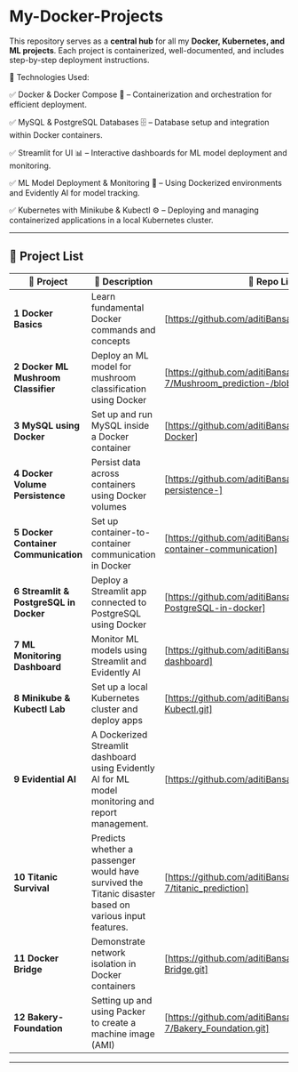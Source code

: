 # My-Docker-Projects
This repository serves as a **central hub** for all my **Docker, Kubernetes, and ML projects**. Each project is containerized, well-documented, and includes step-by-step deployment instructions.  

📌 Technologies Used:  

✅ Docker & Docker Compose 🐳 – Containerization and orchestration for efficient deployment.  


✅ MySQL & PostgreSQL Databases 🗄️ – Database setup and integration within Docker containers.  


✅ Streamlit for UI 📊 – Interactive dashboards for ML model deployment and monitoring.  


✅ ML Model Deployment & Monitoring 🤖 – Using Dockerized environments and Evidently AI for model tracking.  


✅ Kubernetes with Minikube & Kubectl ⚙️ – Deploying and managing containerized applications in a local Kubernetes cluster.  


---

## 📂 Project List  

| 🔹 Project | 📌 Description | 🔗 Repo Link |
|------------|--------------|--------------|
| **1 Docker Basics** | Learn fundamental Docker commands and concepts | [https://github.com/aditiBansal-7/Docker-Basics] |
| **2 Docker ML Mushroom Classifier** | Deploy an ML model for mushroom classification using Docker | [https://github.com/aditiBansal-7/Mushroom_prediction-/blob/master/README.md] |
| **3 MySQL using Docker** | Set up and run MySQL inside a Docker container | [https://github.com/aditiBansal-7/MySQL-using-Docker] |
| **4 Docker Volume Persistence** | Persist data across containers using Docker volumes | [https://github.com/aditiBansal-7/docker-volume-persistence-] |
| **5 Docker Container Communication** | Set up container-to-container communication in Docker | [https://github.com/aditiBansal-7/docker-container-communication] |
| **6 Streamlit & PostgreSQL in Docker** | Deploy a Streamlit app connected to PostgreSQL using Docker | [https://github.com/aditiBansal-7/Streamlit-PostgreSQL-in-docker] |
| **7 ML Monitoring Dashboard** | Monitor ML models using Streamlit and Evidently AI | [https://github.com/aditiBansal-7/ml-monitoring-dashboard] |
| **8 Minikube & Kubectl Lab** | Set up a local Kubernetes cluster and deploy apps | [https://github.com/aditiBansal-7/Minikube-and-Kubectl.git] |
| **9 Evidential AI** | A Dockerized Streamlit dashboard using Evidently AI for ML model monitoring and report management. | [https://github.com/aditiBansal-7/Evidential_AI.git]|
| **10 Titanic Survival** | Predicts whether a passenger would have survived the Titanic disaster based on various input features. | [https://github.com/aditiBansal-7/titanic_prediction] |
| **11 Docker Bridge** | Demonstrate network isolation in Docker containers | [https://github.com/aditiBansal-7/Docker-Bridge.git] |  
| **12 Bakery-Foundation** | Setting up and using Packer to create a machine image (AMI) | [https://github.com/aditiBansal-7/Bakery_Foundation.git] |  

---

